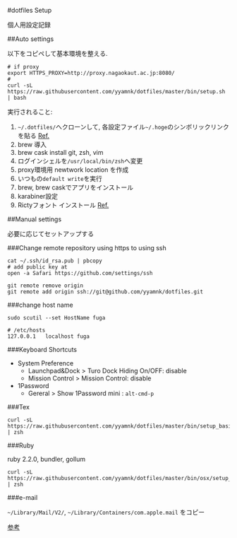 #dotfiles Setup

個人用設定記録

##Auto settings

以下をコピペして基本環境を整える.

```
# if proxy
export HTTPS_PROXY=http://proxy.nagaokaut.ac.jp:8080/
# 
curl -sL https://raw.githubusercontent.com/yyamnk/dotfiles/master/bin/setup.sh | bash
```

実行されること:

1. `~/.dotfiles/`へクローンして, 各設定ファイル`~/.hoge`のシンボリックリンクを貼る
[Ref.](http://orgachem.hatenablog.com/entry/2014/05/13/001100)
1. brew 導入
1. brew cask install git, zsh, vim
1. ログインシェルを`/usr/local/bin/zsh`へ変更
1. proxy環境用 newtwork location を作成
1. いつもの`default write`を実行
1. brew, brew caskでアプリをインストール
1. karabiner設定
1. Rictyフォント インストール 
[Ref.](http://blog.sotm.jp/2014/01/10/Installing-SublimeText3-iTerm2-Ricty-on-MacOSX-109/)


##Manual settings

必要に応じてセットアップする

###Change remote repository using https to using ssh

```
cat ~/.ssh/id_rsa.pub | pbcopy
# add public key at
open -a Safari https://github.com/settings/ssh
```

```
git remote remove origin
git remote add origin ssh://git@github.com/yyamnk/dotfiles.git
```

###change host name
```
sudo scutil --set HostName fuga
```

```
# /etc/hosts
127.0.0.1   localhost fuga
```

###Keyboard Shortcuts

* System Preference
    * Launchpad&Dock > Turo Dock Hiding On/OFF: disable
    * Mission Control > Mission Control: disable
* 1Password
    * Gereral > Show 1Password mini : `alt-cmd-p`

###Tex

```
curl -sL https://raw.githubusercontent.com/yyamnk/dotfiles/master/bin/setup_basictex.sh | zsh
```


###Ruby

ruby 2.2.0, bundler, gollum

```
curl -sL https://raw.githubusercontent.com/yyamnk/dotfiles/master/bin/osx/setup_ruby.sh | zsh
```

###e-mail

`~/Library/Mail/V2/`, `~/Library/Containers/com.apple.mail` をコピー

[参考](http://emapictures.tv/how-to-backuprestore-mac-mail-in-marvericks/)


